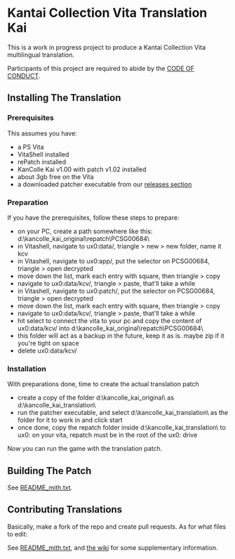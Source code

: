 Kantai Collection Vita Translation Kai
======================================

This is a work in progress project to produce a Kantai Collection Vita
multilingual translation.

Participants of this project are required to abide by the
[CODE OF CONDUCT](CODE_OF_CONDUCT.md).

Installing The Translation
--------------------------

### Prerequisites
This assumes you have:
* a PS Vita
* VitaShell installed
* rePatch installed
* KanColle Kai v1.00 with patch v1.02 installed
* about 3gb free on the Vita
* a downloaded patcher executable from our [releases section](https://github.com/wchristian/kc-vita-translation/releases)

### Preparation
If you have the prerequisites, follow these steps to prepare:
* on your PC, create a path somewhere like this: d:\kancolle_kai_original\repatch\PCSG00684\
* in Vitashell, navigate to ux0:data/, triangle > new > new folder, name it kcv
* in Vitashell, navigate to ux0:app/, put the selector on PCSG00684, triangle > open decrypted
* move down the list, mark each entry with square, then triangle > copy
* navigate to ux0:data/kcv/, triangle > paste, that'll take a while
* in Vitashell, navigate to ux0:patch/, put the selector on PCSG00684, triangle > open decrypted
* move down the list, mark each entry with square, then triangle > copy
* navigate to ux0:data/kcv/, triangle > paste, that'll take a while
* hit select to connect the vita to your pc and copy the content of ux0:data/kcv/ into d:\kancolle_kai_original\repatch\PCSG00684\
* this folder will act as a backup in the future, keep it as is. maybe zip if it you're tight on space
* delete ux0:data/kcv/

### Installation
With preparations done, time to create the actual translation patch
* create a copy of the folder d:\kancolle_kai_original\ as d:\kancolle_kai_translation\
* run the patcher executable, and select d:\kancolle_kai_translation\ as the folder for it to work in and click start
* once done, copy the repatch folder inside d:\kancolle_kai_translation\ to ux0: on your vita, repatch must be in the root of the ux0: drive

Now you can run the game with the translation patch.

Building The Patch
------------------

See [README_mith.txt](README_mith.txt).

Contributing Translations
-------------------------

Basically, make a fork of the repo and create pull requests. As for what files to edit:

See [README_mith.txt](README_mith.txt), and [the wiki](../../wiki) for some supplementary information.
